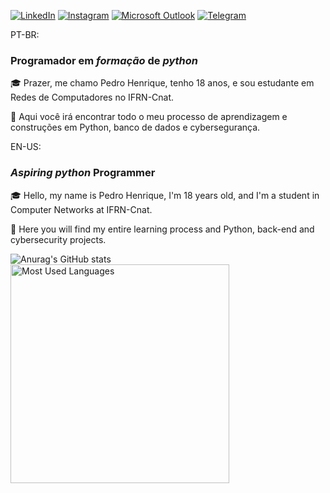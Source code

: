 [![LinkedIn](https://img.shields.io/badge/LinkedIn-0077B5?style=for-the-badge&logo=linkedin&logoColor=white)](https://www.linkedin.com/in/pedrohcdsouza/)
[![Instagram](https://img.shields.io/badge/Instagram-E4405F?style=for-the-badge&logo=instagram&logoColor=white)](https://www.instagram.com/pedrohcdsouza/)
[![Microsoft Outlook](https://img.shields.io/badge/Microsoft_Outlook-0078D4?style=for-the-badge&logo=microsoft-outlook&logoColor=white)](mailto:pedrohcsousa8@hotmail.com)
[![Telegram](https://img.shields.io/badge/Telegram-2CA5E0?style=for-the-badge&logo=telegram&logoColor=white)](https://t.me/pedrohcdsouza)

PT-BR: 
### Programador em _formação_ de *python*

🎓 Prazer, me chamo Pedro Henrique, tenho 18 anos, e sou estudante em Redes de Computadores no IFRN-Cnat.

📁 Aqui você irá encontrar todo o meu processo de aprendizagem e construções em Python, banco de dados e cybersegurança.

EN-US:
### _Aspiring_ *python* Programmer

🎓 Hello, my name is Pedro Henrique, I'm 18 years old, and I'm a student in Computer Networks at IFRN-Cnat.

📁 Here you will find my entire learning process and Python, back-end and cybersecurity projects.

![Anurag's GitHub stats](https://github-readme-stats.vercel.app/api?username=pedrohcdsouza&theme=dracula&show_icons=true) <img src = "https://github-readme-stats.vercel.app/api/top-langs/?username=pedrohcdsouza&show_icons=true&layout=compact&theme=dracula" alt="Most Used Languages" width="350px">







